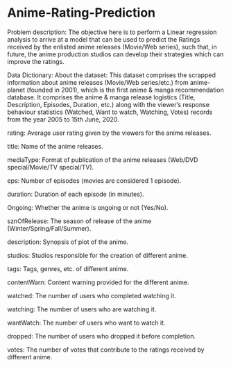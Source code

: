 # Anime-Rating-Prediction
Problem description:
The objective here is to perform a Linear regression analysis to arrive at a model that
can be used to predict the Ratings received by the enlisted anime releases
(Movie/Web series), such that, in future, the anime production studios can develop
their strategies which can improve the ratings.

Data Dictionary:
About the dataset: This dataset comprises the scrapped information about anime
releases (Movie/Web series/etc.) from anime-planet (founded in 2001), which is the
first anime & manga recommendation database. It comprises the anime & manga
release logistics (Title, Description, Episodes, Duration, etc.) along with the viewer’s
response behaviour statistics (Watched, Want to watch, Watching, Votes) records from
the year 2005 to 15th June, 2020.

rating: Average user rating given by the viewers for the anime releases.

title: Name of the anime releases.

mediaType: Format of publication of the anime releases (Web/DVD
special/Movie/TV special/TV).

eps: Number of episodes (movies are considered 1 episode).

duration: Duration of each episode (in minutes).

Ongoing: Whether the anime is ongoing or not (Yes/No).

sznOfRelease: The season of release of the anime (Winter/Spring/Fall/Summer).

description: Synopsis of plot of the anime.

studios: Studios responsible for the creation of different anime.

tags: Tags, genres, etc. of different anime.

contentWarn: Content warning provided for the different anime.

watched: The number of users who completed watching it.

watching: The number of users who are watching it.

wantWatch: The number of users who want to watch it.

dropped: The number of users who dropped it before completion.

votes: The number of votes that contribute to the ratings received by different anime.

